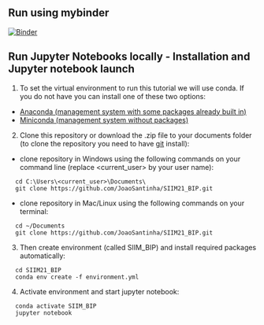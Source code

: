 Run using mybinder
------------------
[![Binder](https://mybinder.org/badge_logo.svg)](https://mybinder.org/v2/gh/JoaoSantinha/SIIM21_BIP/HEAD)

Run Jupyter Notebooks locally - Installation and Jupyter notebook launch
------------

1. To set the virtual environment to run this tutorial we will use conda. If you do not have you can install one of these two options:
  - [Anaconda (management system with some packages already built in)](https://docs.anaconda.com/anaconda/install/)
  - [Miniconda (management system without packages)](https://docs.conda.io/projects/conda/en/latest/user-guide/install/)

2. Clone this repository or download the .zip file to your documents folder (to clone the repository you need to have [git](https://git-scm.com/book/en/v2/Getting-Started-Installing-Git) install): 
  - clone repository in Windows using the following commands on your command line (replace <current_user> by your user name):
  ```
    cd C:\Users\<current_user>\Documents\
    git clone https://github.com/JoaoSantinha/SIIM21_BIP.git
  ```
  - clone repository in Mac/Linux using the following commands on your terminal:
  ```
    cd ~/Documents
    git clone https://github.com/JoaoSantinha/SIIM21_BIP.git
  ```

3. Then create environment (called SIIM_BIP) and install required packages automatically:
  ```
    cd SIIM21_BIP
    conda env create -f environment.yml
  ```
  
4. Activate environment and start jupyter notebook:
  ```
    conda activate SIIM_BIP
    jupyter notebook
  ```
